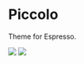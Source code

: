 # Piccolo

Theme for Espresso.

<img src="http://f.cl.ly/items/21162m2R0v0v3L3J3X3t/Screen%20Shot%202011-09-25%20at%208.20.46%20AM.png" />

<img src="http://f.cl.ly/items/122Z1e3p3Z0W3R353l3M/Screen%20Shot%202011-09-25%20at%208.24.13%20AM.png" />